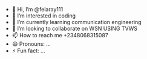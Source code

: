 - 👋 Hi, I’m @felaray111
- 👀 I’m interested in coding
- 🌱 I’m currently learning communication engineering 
- 💞️ I’m looking to collaborate on WSN USING TVWS
- 📫 How to reach me +2348068315087
- 😄 Pronouns: ...
- ⚡ Fun fact: ...

<!---
felaray111/felaray111 is a ✨ special ✨ repository because its `README.md` (this file) appears on your GitHub profile.
You can click the Preview link to take a look at your changes.
--->
